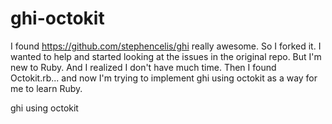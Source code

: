 ghi-octokit
===========

I found https://github.com/stephencelis/ghi really awesome. So I forked it. 
I wanted to help and started looking at the issues in the original repo. 
But I'm new to Ruby. And I realized I don't have much time.
Then I found Octokit.rb... and now I'm trying to implement ghi using octokit as a way for me to learn Ruby.

ghi using octokit
